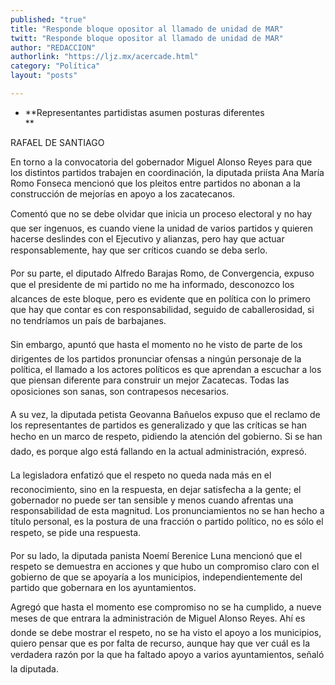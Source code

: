 ```yaml
---
published: "true"
title: "Responde bloque opositor al llamado de unidad de MAR"
twitt: "Responde bloque opositor al llamado de unidad de MAR"
author: "REDACCION"
authorlink: "https://ljz.mx/acercade.html"
category: "Política"
layout: "posts"

---
```


*   **Representantes partidistas asumen posturas diferentes   
    **


  RAFAEL DE SANTIAGO



  En torno a la convocatoria del gobernador Miguel Alonso Reyes para que los distintos partidos trabajen en coordinación, la diputada priísta Ana María Romo Fonseca mencionó que los pleitos entre partidos no abonan a la construcción de mejorías en apoyo a los zacatecanos.



  Comentó que no se debe olvidar que inicia un proceso electoral y no hay que ser ingenuos, es cuando viene la unidad de varios partidos y quieren hacerse deslindes con el Ejecutivo y alianzas, pero hay que actuar responsablemente, hay que ser críticos cuando se deba serlo.



  Por su parte, el diputado Alfredo Barajas Romo, de Convergencia, expuso que el presidente de mi partido no me ha informado, desconozco los alcances de este bloque, pero es evidente que en política con lo primero que hay que contar es con responsabilidad, seguido de caballerosidad, si no tendríamos un país de barbajanes.



  Sin embargo, apuntó que hasta el momento no he visto de parte de los dirigentes de los partidos pronunciar ofensas a ningún personaje de la política, el llamado a los actores políticos es que aprendan a escuchar a los que piensan diferente para construir un mejor Zacatecas. Todas las oposiciones son sanas, son contrapesos necesarios.



  A su vez, la diputada petista Geovanna Bañuelos expuso que el reclamo de los representantes de partidos es generalizado y que las críticas se han hecho en un marco de respeto, pidiendo la atención del gobierno. Si se han dado, es porque algo está fallando en la actual administración, expresó.



  La legisladora enfatizó que el respeto no queda nada más en el reconocimiento, sino en la respuesta, en dejar satisfecha a la gente; el gobernador no puede ser tan sensible y menos cuando afrentas una responsabilidad de esta magnitud. Los pronunciamientos no se han hecho a título personal, es la postura de una fracción o partido político, no es sólo el respeto, se pide una respuesta.



  Por su lado, la diputada panista Noemí Berenice Luna mencionó que el respeto se demuestra en acciones y que hubo un compromiso claro con el gobierno de que se apoyaría a los municipios, independientemente del partido que gobernara en los ayuntamientos.



  Agregó que hasta el momento ese compromiso no se ha cumplido, a nueve meses de que entrara la administración de Miguel Alonso Reyes. Ahí es donde se debe mostrar el respeto, no se ha visto el apoyo a los municipios, quiero pensar que es por falta de recurso, aunque hay que ver cuál es la verdadera razón por la que ha faltado apoyo a varios ayuntamientos, señaló la diputada.

